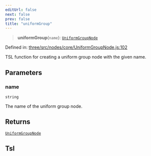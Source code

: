 ```yaml
---
editUrl: false
next: false
prev: false
title: "uniformGroup"
---
```


> **uniformGroup**(`name`): [`UniformGroupNode`](/reference/threewebgpu/classes/uniformgroupnode/)

Defined in: [three/src/nodes/core/UniformGroupNode.js:102](https://github.com/DefinitelyMaybe/three-i18n/blob/fa57b79433d1c349ffb23a78727299c8d4190136/three/src/nodes/core/UniformGroupNode.js#L102)

TSL function for creating a uniform group node with the given name.

## Parameters

### name

`string`

The name of the uniform group node.

## Returns

[`UniformGroupNode`](/reference/threewebgpu/classes/uniformgroupnode/)

## Tsl
